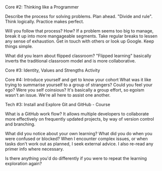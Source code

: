 Core #2: Thinking like a Programmer

Describe the process for solving problems.
    Plan ahead. "Divide and rule". Think logically. Practice makes perfect.

Will you follow that process? How?
    If a problem seems too big to manage, break it up into more mangageable segments. Take regular breaks to lessen any sense of exhaustion. Get in touch with others or look up Google. Keep things simple.

What did you learn about flipped classroom?
    "Flipped learning" basically inverts the traditional classroom model and is more collaborative.

Core #3: Identity, Values and Strengths Activity


Core #4: Introduce yourself and get to know your cohort
What was it like trying to summarise yourself to a group of strangers? Could you feel your ego? Were you self coinsious?
    It's basically a group effort, so egoism wasn't an issue. We're all here to assist one another.

Tech #3: Install and Explore Git and GitHub - Course

What is a GitHub work flow?
    It allows multiple developers to collaborate more effectively on frequently updated projects, by way of version control and branching.

What did you notice about your own learning? What did you do when you were confused or blocked?
    When I encounter complex issues, or when tasks don't work out as planned, I seek external advice. I also re-read any primer info where necessary. 

Is there anything you'd do differently if you were to repeat the learning exploration again?

